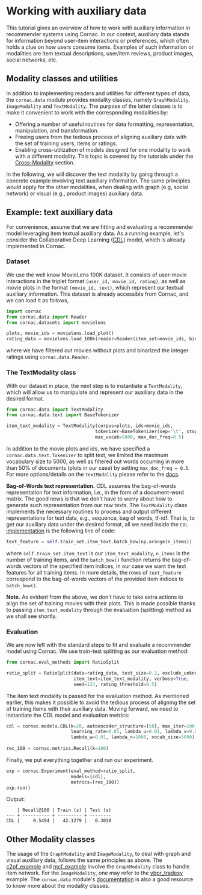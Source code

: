 # Working with auxiliary data

This tutorial gives an overview of how to work with auxiliary information in recommender systems using Cornac. In our context, auxiliary data stands for information beyond user-item interactions or preferences, which often holds a clue on how users consume items. Examples of such information or modalities are item textual descriptions, user/item reviews, product images, social networks, etc.

## Modality classes and utilities

In addition to implementing readers and utilities for different types of data, the `cornac.data` module provides modality classes, namely `GraphModality`, `ImageModality` and `TextModality`. The purpose of the latter classes is to make it convenient to work with the corresponding modalities by:

- Offering a number of useful routines for data formatting, representation, manipulation, and transformation.
- Freeing users from the tedious process of aligning auxiliary data with the set of training users, items or ratings.
- Enabling cross-utilization of models designed for one modality to work with a different modality. This topic is covered by the tutorials under the [Cross-Modality](./README.md#Cross-Modality) section.    

In the following, we will discover the text modality by going through a concrete example involving text auxiliary information. The same principles would apply for the other modalities, when dealing with graph (e.g, social network) or visual (e.g., product images) auxiliary data.

## Example: text auxiliary data

For convenience, assume that we are fitting and evaluating a recommender model leveraging item textual auxiliary data.  As a running example, let's consider the Collaborative Deep Learning ([CDL](../cornac/models/cdl)) model, which is already implemented in Cornac.
 
 
### Dataset
We use the well know MovieLens 100K dataset. It consists of user-movie interactions in the triplet format `(user_id, movie_id, rating)`, as well as movie plots in the format `(movie_id, text)`, which represent our textual auxiliary information. This dataset is already accessible from Cornac, and we can load it as follows,
```Python
import cornac
from cornac.data import Reader
from cornac.datasets import movielens

plots, movie_ids = movielens.load_plot()
rating_data = movielens.load_100k(reader=Reader(item_set=movie_ids, bin_threshold=3))
```
where we have filtered out movies without plots and binarized the integer ratings using `cornac.data.Reader`.

### The TextModality class

With our dataset in place, the next step is to instantiate a `TextModality`, which will allow us to manipulate and represent our auxiliary data in the desired format.  
 ```Python
from cornac.data import TextModality
from cornac.data.text import BaseTokenizer

item_text_modality = TextModality(corpus=plots, ids=movie_ids, 
                                  tokenizer=BaseTokenizer(sep='\t', stop_words='english'),
                                  max_vocab=5000, max_doc_freq=0.5)
```
In addition to the movie plots and ids, we have specified a `cornac.data.text.Tokenizer` to split text, we limited the maximum vocabulary size to 5000, as well as filtered out words occurring in more than 50% of documents (plots in our case) by setting `max_doc_freq = 0.5`. For more options/details on the `TextModality` please refer to the [docs](https://cornac.readthedocs.io/en/latest/data.html#module-cornac.data.text). 
 
 
**Bag-of-Words text representation.** CDL assumes the bag-of-words representation for text information, i.e., in the form of a document-word matrix. The good news is that we don't have to worry about how to generate such representation from our raw texts. The `TextModality` class implements the necessary routines to process and output different representations for text data, e.g., sequence, bag of words, tf-idf. That is, to get our auxiliary data under the desired format, all we need inside the `CDL` [implementation](../cornac/models/cdl/recom_cdl.py) is the following line of code:
```Python
text_feature = self.train_set.item_text.batch_bow(np.arange(n_items))
``` 
where `self.train_set.item_text` is our `item_text_modality`, `n_items` is the number of training items, and the `batch_bow()` function returns the bag-of-words vectors of the specified item indices, in our case we want the text features for all training items. In more details, the rows of `text_feature` correspond to the bag-of-words vectors of the provided item indices to `batch_bow()`.

**Note.** As evident from the above, we don't have to take extra actions to align the set of training movies with their plots. This is made possible thanks to passing `item_text_modality` through the evaluation (splitting) method as we shall see shortly. 

### Evaluation

We are now left with the standard steps to fit and evaluate a recommender model using Cornac. We use train-test splitting as our evaluation method:
```Python
from cornac.eval_methods import RatioSplit

ratio_split = RatioSplit(data=rating_data, test_size=0.2, exclude_unknowns=True,
                         item_text=item_text_modality, verbose=True,
                         seed=123, rating_threshold=0.5)
``` 
The item text modality is passed for the evaluation method. As mentioned earlier, this makes it possible to avoid the tedious process of aligning the set of training items with their auxiliary data. Moving forward, we need to instantiate the CDL model and evaluation metrics:
```Python
cdl = cornac.models.CDL(k=20, autoencoder_structure=[50], max_iter=100,
                        learning_rate=0.01, lambda_u=0.01, lambda_v=0.01,
                        lambda_w=0.01, lambda_n=1000, vocab_size=5000)
                        
rec_100 = cornac.metrics.Recall(k=100)
``` 
Finally, we put everything together and run our experiment.
```Python
exp = cornac.Experiment(eval_method=ratio_split,
                        models=[cdl],
                        metrics=[rec_100])
exp.run()
```
Output:
```
    | Recall@100 | Train (s) | Test (s)
--- + ---------- + --------- + --------
CDL |     0.5494 |   42.1279 |   0.3018
```

## Other Modality classes

The usage of the `GraphModality` and `ImageModality`, to deal with graph and visual auxiliary data, follows the same principles as above. The [c2pf_example](../examples/c2pf_example.py) and [mcf_example](../examples/mcf_office.py) involve the `GraphModality` class to handle item network. For the `ImageModality`, one may refer to the [vbpr_tradesy](../examples/vbpr_tradesy.py) example. The `cornac.data` module's [documentation](https://cornac.readthedocs.io/en/latest/data.html) is also a good resource to know more about the modality classes. 